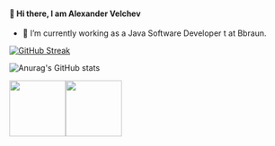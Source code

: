 #### 👋 Hi there, I am Alexander Velchev

- 🔭 I’m currently working as a Java Software Developer t at Bbraun. 

[![GitHub Streak](https://myappstrike.herokuapp.com?user=alvelchev&theme=gruvbox)](https://git.io/streak-stats)

![Anurag's GitHub stats](https://github-readme-stats.vercel.app/api?username=alvelchev&show_icons=true&theme=radical)



<img align="" height='100px' src="https://github-readme-stats.vercel.app/api?username=alvelchev&hide_title=true&show_icons=true&include_all_commits=true&line_height=21&bg_color=0,EC6C6C,FFD479,FFFC79,73FA79&theme=graywhite" /><img align="" height='100px' src="https://github-readme-stats.vercel.app/api/top-langs/?username=alvelchev&hide_title=true&layout=compact&bg_color=0,73FA79,73FDFF,7A81FF&theme=graywhite" />


